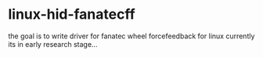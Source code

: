 # linux-hid-fanatecff
the goal is to write driver for fanatec wheel forcefeedback for linux
currently its in early research stage...

